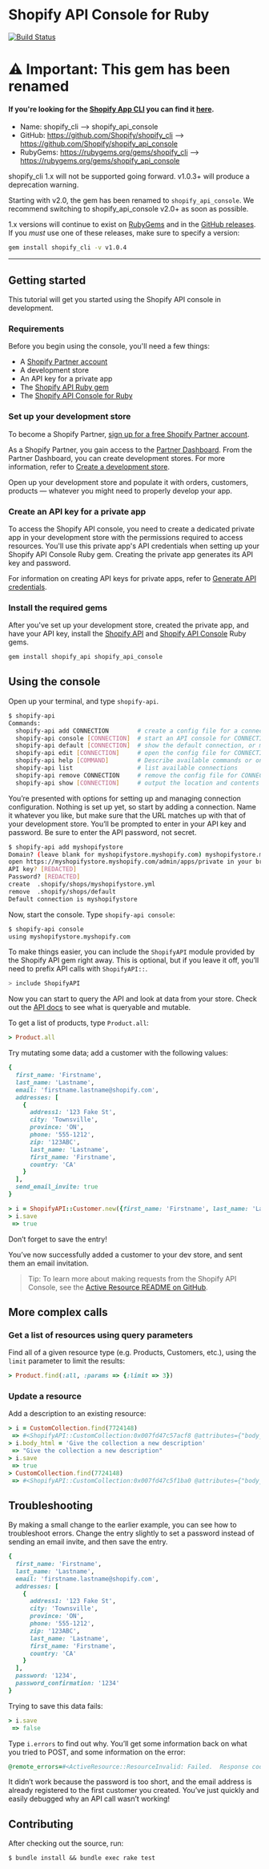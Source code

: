 # Shopify API Console for Ruby

[![Build Status](https://travis-ci.org/Shopify/shopify_api_console.svg?branch=master)](https://travis-ci.org/Shopify/shopify_api_console)

# ⚠️ Important: This gem has been renamed

#### If you're looking for the [Shopify App CLI](https://github.com/Shopify/shopify-app-cli/) you can find it [here](https://github.com/Shopify/shopify-app-cli/).

* Name: shopify_cli --> shopify_api_console
* GitHub: https://github.com/Shopify/shopify_cli --> https://github.com/Shopify/shopify_api_console
* RubyGems: https://rubygems.org/gems/shopify_cli --> https://rubygems.org/gems/shopify_api_console

shopify_cli 1.x will not be supported going forward. v1.0.3+ will produce a deprecation warning.

Starting with v2.0, the gem has been renamed to `shopify_api_console`. We recommend switching to shopify_api_console v2.0+ as soon as possible.

1.x versions will continue to exist on [RubyGems](https://rubygems.org/gems/shopify_cli) and in the [GitHub releases](https://github.com/Shopify/shopify_cli/releases). If you _must_ use one of these releases, make sure to specify a version:

```sh
gem install shopify_cli -v v1.0.4
```
----
## Getting started

This tutorial will get you started using the Shopify API console in development.

### Requirements

Before you begin using the console, you'll need a few things:

- A [Shopify Partner account](https://www.shopify.com/partners)
- A development store
- An API key for a private app
- The [Shopify API Ruby gem](https://github.com/Shopify/shopify_api)
- The [Shopify API Console for Ruby](https://github.com/Shopify/shopify_api_console/)

### Set up your development store

To become a Shopify Partner, [sign up for a free Shopify Partner account](https://www.shopify.com/partners).

As a Shopify Partner, you gain access to the [Partner Dashboard](https://partners.shopify.com/organizations). From the Partner Dashboard, you can create development stores. For more information, refer to [Create a development store](https://shopify.dev/tutorials/create-a-development-store).

Open up your development store and populate it with orders, customers, products — whatever you might need to properly develop your app.

### Create an API key for a private app

To access the Shopify API console, you need to create a dedicated private app in your development store with the permissions required to access resources. You'll use this private app's API credentials when setting up your Shopify API Console Ruby gem. Creating the private app generates its API key and password.

For information on creating API keys for private apps, refer to [Generate API credentials](https://shopify.dev/tutorials/generate-api-credentials).

### Install the required gems

After you've set up your development store, created the private app, and have your API key, install the [Shopify API](https://github.com/Shopify/shopify_api) and [Shopify API Console](https://github.com/Shopify/shopify_api_console/) Ruby gems.

```sh
gem install shopify_api shopify_api_console
```

## Using the console

Open up your terminal, and type `shopify-api`.

```sh
$ shopify-api
Commands:
  shopify-api add CONNECTION        # create a config file for a connection named...
  shopify-api console [CONNECTION]  # start an API console for CONNECTION
  shopify-api default [CONNECTION]  # show the default connection, or make CONNEC...
  shopify-api edit [CONNECTION]     # open the config file for CONNECTION with yo...
  shopify-api help [COMMAND]        # Describe available commands or one specific...
  shopify-api list                  # list available connections
  shopify-api remove CONNECTION     # remove the config file for CONNECTION
  shopify-api show [CONNECTION]     # output the location and contents of the CON...
```

You’re presented with options for setting up and managing connection configuration. Nothing is set up yet, so start by adding a connection. Name it whatever you like, but make sure that the URL matches up with that of your development store. You’ll be prompted to enter in your API key and password. Be sure to enter the API password, not secret.

```sh
$ shopify-api add myshopifystore
Domain? (leave blank for myshopifystore.myshopify.com) myshopifystore.myshopify.com
open https://myshopifystore.myshopify.com/admin/apps/private in your browser to get API credentials
API key? [REDACTED]
Password? [REDACTED]
create  .shopify/shops/myshopifystore.yml
remove  .shopify/shops/default
Default connection is myshopifystore
```

Now, start the console. Type `shopify-api console`:

```sh
$ shopify-api console
using myshopifystore.myshopify.com
```

To make things easier, you can include the `ShopifyAPI` module provided by the Shopify API gem right away. This is optional, but if you leave it off, you’ll need to prefix API calls with `ShopifyAPI::`.

```sh
> include ShopifyAPI
```

Now you can start to query the API and look at data from your store. Check out the [API docs](/docs/admin-api) to see what is queryable and mutable.

To get a list of products, type `Product.all`:

```ruby
> Product.all
```

Try mutating some data; add a customer with the following values:

```ruby
{
  first_name: 'Firstname',
  last_name: 'Lastname',
  email: 'firstname.lastname@shopify.com',
  addresses: [
    {
      address1: '123 Fake St',
      city: 'Townsville',
      province: 'ON',
      phone: '555-1212',
      zip: '123ABC',
      last_name: 'Lastname',
      first_name: 'Firstname',
      country: 'CA'
    }
  ],
  send_email_invite: true
}
```

```ruby
> i = ShopifyAPI::Customer.new({first_name: 'Firstname', last_name: 'Lastname', email: 'firstname.lastname@shopify.com', addresses: [{ address1: '123 Fake St', city: 'Townsville',  province: 'ON', phone: '555-1212', zip: '123ABC', last_name: 'Lastname', first_name: 'Firstname', country: 'CA' }], send_email_invite: true })
> i.save
 => true
```

Don’t forget to save the entry!

You’ve now successfully added a customer to your dev store, and sent them an email invitation.

> Tip:
> To learn more about making requests from the Shopify API Console, see the [Active Resource README on GitHub](https://github.com/rails/activeresource#protocol).

## More complex calls

### Get a list of resources using query parameters

Find all of a given resource type (e.g. Products, Customers, etc.), using the `limit` parameter to limit the results:

```ruby
> Product.find(:all, :params => {:limit => 3})
```

### Update a resource

Add a description to an existing resource:

```ruby
> i = CustomCollection.find(7724148)
 => #<ShopifyAPI::CustomCollection:0x007fd47c57acf8 @attributes={"body_html"=>nil, "handle"=>"frontpage", "id"=>7724148, "published_at"=>2012-07-06 17:57:28 UTC, "sort_order"=>"alpha-asc", "template_suffix"=>nil, "title"=>"Frontpage", "updated_at"=>2013-01-31 21:55:21 UTC}, @prefix_options={}>
> i.body_html = 'Give the collection a new description'
 => "Give the collection a new description"
> i.save
 => true
> CustomCollection.find(7724148)
 => #<ShopifyAPI::CustomCollection:0x007fd47c5f1ba0 @attributes={"body_html"=>"Give the collection a new description", "handle"=>"frontpage", "id"=>7724148, "published_at"=>2012-07-06 17:57:28 UTC, "sort_order"=>"alpha-asc", "template_suffix"=>nil, "title"=>"Frontpage", "updated_at"=>2013-02-26 04:21:41 UTC}, @prefix_options={}>
```


## Troubleshooting

By making a small change to the earlier example, you can see how to troubleshoot errors. Change the entry slightly to set a password instead of sending an email invite, and then save the entry.

```ruby
{
  first_name: 'Firstname',
  last_name: 'Lastname',
  email: 'firstname.lastname@shopify.com',
  addresses: [
    {
      address1: '123 Fake St',
      city: 'Townsville',
      province: 'ON',
      phone: '555-1212',
      zip: '123ABC',
      last_name: 'Lastname',
      first_name: 'Firstname',
      country: 'CA'
    }
  ],
  password: '1234',
  password_confirmation: '1234'
}
```

Trying to save this data fails:

```ruby
> i.save
 => false
```

Type `i.errors` to find out why. You’ll get some information back on what you tried to POST, and some information on the error:

```ruby
@remote_errors=#<ActiveResource::ResourceInvalid: Failed.  Response code = 422.  Response message = Unprocessable Entity.>, @validation_context=nil, @errors=#<ActiveResource::Errors:0x007fc814173b60 ...>>, @messages={:password=>["is too short (minimum is 5 characters)"], :email=>["has already been taken"]
```

It didn’t work because the password is too short, and the email address is already registered to the first customer you created. You’ve just quickly and easily debugged why an API call wasn’t working!

## Contributing

After checking out the source, run:

  `$ bundle install && bundle exec rake test`
